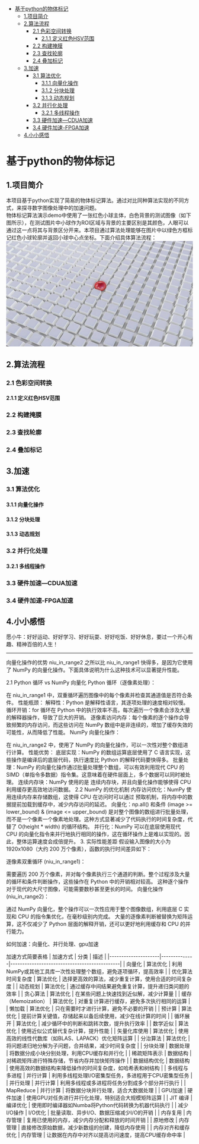 - [基于python的物体标记](#基于python的物体标记)
  - [1.项目简介](#1项目简介)
  - [2.算法流程](#2算法流程)
    - [2.1 色彩空间转换](#21-色彩空间转换)
      - [2.1.1 定义红色HSV范围](#211-定义红色hsv范围)
    - [2.2 构建掩膜](#22-构建掩膜)
    - [2.3 查找轮廓](#23-查找轮廓)
    - [2.4 叠加标记](#24-叠加标记)
  - [3.加速](#3加速)
    - [3.1 算法优化](#31-算法优化)
      - [3.1.1 向量化操作](#311-向量化操作)
      - [3.1.2 分块处理](#312-分块处理)
      - [3.1.3 动态规划](#313-动态规划)
    - [3.2 并行化处理](#32-并行化处理)
      - [3.2.1 多线程操作](#321-多线程操作)
    - [3.3 硬件加速—CDUA加速](#33-硬件加速cdua加速)
    - [3.4 硬件加速-FPGA加速](#34-硬件加速-fpga加速)
  - [4.小小感悟](#4小小感悟)
# 基于python的物体标记
## 1.项目简介
本项目基于python实现了简易的物体标记算法。通过对比同种算法实现的不同方式，来探寻数字图像处理中的加速问题。  
物体标记算法演示demo中使用了一张红色小球主体，白色背景的测试图像（如下图所示），在测试图片中小球作为ROI区域与背景的主要区别是其颜色，人眼可以通过这一点将其与背景区分开来。本项目通过算法处理能够在图片中以绿色方框标记红色小球轮廓并返回小球中心点坐标。下面介绍具体算法流程：   
![alt text](red_ball.jpg)
## 2.算法流程
### 2.1 色彩空间转换
    
#### 2.1.1 定义红色HSV范围

### 2.2 构建掩膜

### 2.3 查找轮廓

### 2.4 叠加标记


## 3.加速

### 3.1 算法优化
#### 3.1.1 向量化操作

#### 3.1.2 分块处理

#### 3.1.3 动态规划

### 3.2 并行化处理
#### 3.2.1 多线程操作

### 3.3 硬件加速—CDUA加速

### 3.4 硬件加速-FPGA加速

## 4.小小感悟
愿小牛：好好运动、好好学习、好好玩耍、好好吃饭、好好休息，要过一个开心有趣、精神百倍的人生！

***






























 向量化操作的优势
niu_in_range2 之所以比 niu_in_range1 快得多，是因为它使用了 NumPy 的向量化操作。下面具体说明为什么这种技术可以显著提升性能。

2.1 Python 循环 vs NumPy 向量化
Python 循环（逐像素处理）：

在 niu_in_range1 中，双重循环遍历图像中的每个像素并检查其通道值是否符合条件。
性能瓶颈：
解释性：Python 是解释性语言，其逐项处理的速度相对较慢。
循环开销：for 循环在 Python 中的执行效率不高，每次遍历一个像素会涉及大量的解释器操作，导致了巨大的开销。
逐像素访问内存：每个像素的逐个操作会导致频繁的内存访问，而这些访问在 NumPy 数组中是非连续的，增加了缓存失效的可能性，从而降低了性能。
NumPy 向量化操作：

在 niu_in_range2 中，使用了 NumPy 的向量化操作，可以一次性对整个数组进行计算。
性能优势：
底层实现：NumPy 的数组运算底层使用了 C 语言实现，这些操作是编译后的底层代码，执行速度比 Python 的解释代码要快得多。
批量处理：NumPy 的向量化操作通过批量处理整个数组，可以有效利用现代 CPU 的 SIMD（单指令多数据）指令集。这意味着在硬件层面上，多个数据可以同时被处理。
连续内存块：NumPy 使用的是 连续内存块，并且向量化操作能够使得 CPU 利用缓存更高效地访问数据。
2.2 NumPy 的优化机制
内存访问优化：NumPy 使用连续内存来存储数组，这使得 CPU 在访问时可以通过 预取机制，将内存中的数据提前加载到缓存中，减少内存访问的延迟。
向量化：np.all() 和条件 (image >= lower_bound) & (image <= upper_bound) 是对整个图像的数组进行批量处理，而不是一个像素一个像素地处理。这种方式显著减少了代码执行的时间复杂度，代替了 O(height * width) 的循环结构。
并行化：NumPy 可以在底层使用现代 CPU 的向量化指令来并行地执行相同的操作，这在循环操作上是难以实现的。因此，整体运算速度会成倍提升。
3. 实际性能差距
假设输入图像的大小为 1920x1080（大约 200 万个像素），函数的执行时间差异如下：

逐像素双重循环 (niu_in_range1)：

需要遍历 200 万个像素，并对每个像素执行三个通道的判断。整个过程涉及大量的循环和条件判断操作，这些操作在 Python 中的开销相对较高。
这种逐个操作对于现代的大尺寸图像，可能需要数秒甚至更长的时间。
向量化操作 (niu_in_range2)：

通过 NumPy 向量化，整个操作可以一次性应用于整个图像数组，利用底层 C 实现和 CPU 的指令集优化，在毫秒级别内完成。
大量的逐像素判断被替换为矩阵运算，这不仅减少了 Python 层面的解释开销，还可以更好地利用缓存和 CPU 的并行能力。  



如何加速：向量化、并行处理、gpu加速

 加速方式简要表格
| 加速方式            | 分类         | 描述                                           |
|---------------------|--------------|----------------------------------------------|
| 向量化              | 算法优化     | 利用NumPy或其他工具库一次性处理整个数组，避免逐项循环，提高效率 |
| 优化算法时间复杂度   | 算法优化     | 选择更高效的算法，减少重复计算，使用合适的时间复杂度      |
| 动态规划             | 算法优化     | 通过缓存中间结果避免重复计算，提升递归类问题的效率          |
| 贪心算法             | 算法优化     | 在某些问题上快速找到近似解，减少计算量                    |
| 缓存（Memoization）  | 算法优化     | 对重复计算进行缓存，避免多次执行相同的运算             |
| 懒加载               | 算法优化     | 只在需要时才进行计算，避免不必要的开销                  |
| 预计算               | 算法优化     | 提前计算关键值，存储起来以备后续使用，减少在线计算的时间   |
| 循环展开             | 算法优化     | 减少循环中的判断和跳转次数，提升执行效率                |
| 数学近似             | 算法优化     | 使用近似公式替代复杂计算，提升性能                     |
| 矢量化库使用         | 算法优化     | 使用高效的线性代数库（如BLAS、LAPACK）优化矩阵运算    |
| 分治算法             | 算法优化     | 将问题递归地分解为子问题，合并结果，减少时间复杂度       |
| 分块处理             | 数据处理     | 将数据分成小块分别处理，利用CPU缓存和并行化             |
| 稀疏矩阵表示         | 数据结构     | 对稀疏矩阵进行特殊存储，节省内存并加快矩阵操作           |
| 数据结构优化         | 数据结构     | 使用高效的数据结构来降低操作的时间复杂度，如哈希表和树结构 |
| 多线程与多进程       | 并行计算     | 利用多线程处理I/O密集型任务，多进程用于CPU密集型任务     |
| 并行处理            | 并行计算     | 利用多线程或多进程将任务分割成多个部分并行执行  |
| MapReduce           | 并行计算     | 将数据分块并行处理，适合大数据处理                    |
| GPU加速             | 硬件加速     | 使用GPU对任务进行并行化处理，特别适合大规模矩阵运算         |
| JIT 编译             | 编译优化     | 使用即时编译器如Numba将Python代码转换为机器代码执行      |
| 减少I/O操作          | I/O优化      | 批量读取、异步I/O、数据压缩减少I/O的开销               |
| 内存复用             | 内存管理     | 复用已使用的内存，减少内存分配和释放的时间开销            |
| 原地修改             | 内存管理     | 直接修改原始数据，减少新数组的创建，降低内存使用          |
| 内存对齐和缓存优化   | 内存管理     | 让数据在内存中对齐以提高访问速度，提高CPU缓存命中率     |